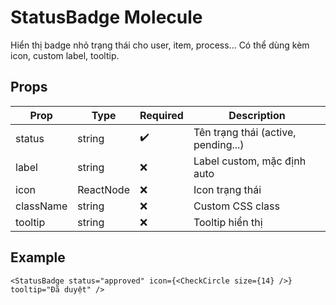 # StatusBadge Molecule

Hiển thị badge nhỏ trạng thái cho user, item, process... Có thể dùng kèm icon, custom label, tooltip.

## Props

| Prop      | Type                                 | Required | Description                         |
|-----------|--------------------------------------|----------|-------------------------------------|
| status    | string                               | ✔️       | Tên trạng thái (active, pending...) |
| label     | string                               | ❌       | Label custom, mặc định auto         |
| icon      | ReactNode                            | ❌       | Icon trạng thái                     |
| className | string                               | ❌       | Custom CSS class                    |
| tooltip   | string                               | ❌       | Tooltip hiển thị                    |

## Example

```tsx
<StatusBadge status="approved" icon={<CheckCircle size={14} />} tooltip="Đã duyệt" />
